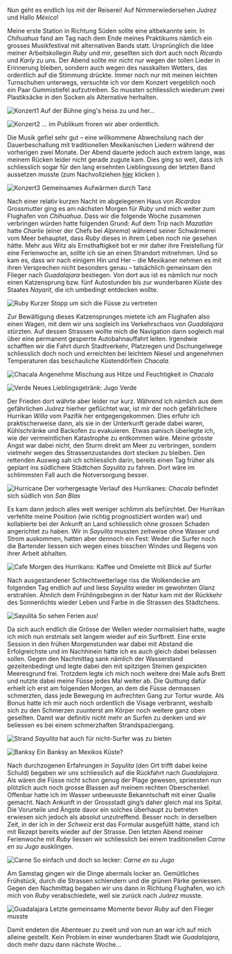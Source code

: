 Nun geht es endlich los mit der Reiserei! Auf Nimmerwiedersehen _Juárez_ und Hallo _México_!

Meine erste Station in Richtung Süden sollte eine altbekannte sein: In _Chihuahua_ fand am Tag nach dem Ende meines Praktikums nämlich ein grosses Musikfestival mit alternativen Bands statt. Ursprünglich die Idee meiner Arbeitskollegin _Ruby_ und mir, gesellten sich dort auch noch _Ricardo_ und _Karly_ zu uns. Der Abend sollte mir nicht nur wegen der tollen Lieder in Erinnerung bleiben, sondern auch wegen des nasskalten Wetters, das ordentlich auf die Stimmung drückte. Immer noch nur mit meinen leichten Turnschuhen unterwegs, versuchte ich vor dem Konzert vergeblich noch ein Paar Gummistiefel aufzutreiben. So mussten schliesslich wiederum zwei Plastiksäcke in den Socken als Alternative herhalten.

![Konzert1](/imgs/w10/w_10_1.jpg)
Auf der Bühne ging's heiss zu und her...

![Konzert2](/imgs/w10/w_10_2.jpg)
... im Publikum froren wir aber ordentlich.

Die Musik gefiel sehr gut – eine willkommene Abwechslung nach der Dauerbeschallung mit traditionellen Mexikanischen Liedern während der vorherigen zwei Monate. Der Abend dauerte jedoch auch extrem lange, was meinem Rücken leider nicht gerade zugute kam. Dies ging so weit, dass ich schliesslich sogar für den lang ersehnten Lieblingssong der letzten Band aussetzen musste (zum Nachvollziehen <a href="https://youtu.be/LXFL5mdfP40">hier</a> klicken
).

![Konzert3](/imgs/w10/w_10_3.jpg)
Gemeinsames Aufwärmen durch Tanz

Nach einer relativ kurzen Nacht im abgelegenen Haus von _Ricardos_ Grossmutter ging es am nächsten Morgen für _Ruby_ und mich weiter zum Flughafen von _Chihuahua_. Dass wir die folgende Woche zusammen verbringen würden hatte folgenden Grund: Auf dem Trip nach _Mazatlán_ hatte _Charlie_ (einer der Chefs bei _Alprema_) während seiner Schwärmerei vom Meer behauptet, dass _Ruby_ dieses in ihrem Leben noch nie gesehen hätte. Mehr aus Witz als Ernsthaftigkeit bot er mir daher ihre Freistellung für eine Ferienwoche an, sollte ich sie an einen Strandort mitnehmen. Und so kam es, dass wir nach einigem Hin und Her – die Mexikaner nehmen es mit ihren Versprechen nicht besonders genau – tatsächlich gemeinsam den Flieger nach _Guadalajara_ bestiegen. Von dort aus ist es nämlich nur noch einen Katzensprung bzw. fünf Autostunden bis zur wunderbaren Küste des Staates _Nayarit_, die ich umbedingt entdecken wollte.

![Ruby](/imgs/w10/w_10_4.jpg)
Kurzer Stopp um sich die Füsse zu vertreten

Zur Bewältigung dieses Katzensprunges mietete ich am Flughafen also einen Wagen, mit dem wir uns sogleich ins Verkehrschaos von _Guadalajara_ stürzten. Auf dessen Strassen wollte mich die Navigation dann sogleich mal über eine permanent gesperrte Autobahnauffahrt leiten. Irgendwie schafften wir die Fahrt durch Stadtverkehr, Platzregen und Dschungelwege schliesslich doch noch und erreichten bei leichtem Niesel und angenehmen Temperaturen das beschauliche Küstendörflein _Chacala_. 

![Chacala](/imgs/w10/w_10_5.jpg)
Angenehme Mischung aus Hitze und Feuchtigkeit in _Chacala_

![Verde](/imgs/w10/w_10_6.jpg)
Neues Lieblingsgetränk: Jugo Verde

Der Frieden dort währte aber leider nur kurz. Während ich nämlich aus dem gefährlichen _Juárez_ hierher geflüchtet war, ist mir der noch gefährlichere Hurrikan _Willa_ vom Pazifik her entgegengekommen. Dies erfuhr ich praktischerweise dann, als sie in der Unterkunft gerade dabei waren, Kühlschränke und Backofen zu evakuieren. Etwas panisch überlegte ich, wie der vermeintlichen Katastrophe zu entkommen wäre. Meine grösste Angst war dabei nicht, den Sturm direkt am Meer zu verbringen, sondern vielmehr wegen des Strassenzustandes dort stecken zu bleiben. Den rettenden Ausweg sah ich schliesslich darin, bereits einen Tag früher als geplant ins südlichere Städtchen _Sayulita_ zu fahren. Dort wäre im schlimmsten Fall auch die Notversorgung besser.

![Hurricane](/imgs/w10/w_10_7.jpg)
Der vorhergesagte Verlauf des Hurrikanes: _Chacala_ befindet sich südlich von _San Blas_

Es kam dann jedoch alles weit weniger schlimm als befürchtet. Der Hurrikan verfehlte meine Position (wie richtig prognostiziert worden war) und kollabierte bei der Ankunft an Land schliesslich ohne grossen Schaden angerichtet zu haben. Wir in _Sayulita_ mussten zeitweise ohne Wasser und Strom auskommen, hatten aber dennoch ein Fest: Weder die Surfer noch die Bartender liessen sich wegen eines bisschen Windes und Regens von ihrer Arbeit abhalten.

![Cafe](/imgs/w10/w_10_8.jpg)
Morgen des Hurrikans: Kaffee und Omelette mit Blick auf Surfer

Nach ausgestandener Schlechtwetterlage riss die Wolkendecke am folgenden Tag endlich auf und liess _Sayulita_ wieder im gewohnten Glanz erstrahlen. Ähnlich dem Frühlingsbeginn in der Natur kam mit der Rückkehr des Sonnenlichts wieder Leben und Farbe in die Strassen des Städtchens. 

![Sayulita](/imgs/w10/w_10_9.jpg)
So sehen Ferien aus!

Da sich auch endlich die Grösse der Wellen wieder normalisiert hatte, wagte ich mich nun erstmals seit langem wieder auf ein Surfbrett. Eine erste Session in den frühen Morgenstunden war dabei mit Abstand die Erfolgreichste und im Nachhinein hätte ich es auch gleich dabei belassen sollen. Gegen den Nachmittag sank nämlich der Wasserstand gezeitenbedingt und legte dabei den mit spitzigen Steinen gespickten Meeresgrund frei. Trotzdem legte ich mich noch weitere drei Male aufs Brett und nutzte dabei meine Füsse jedes Mal weiter ab. Die Quittung dafür erhielt ich erst am folgenden Morgen, an dem die Füsse dermassen schmerzten, dass jede Bewegung im aufrechten Gang zur Tortur wurde. Als Bonus hatte ich mir auch noch ordentlich die Visage verbrannt, weshalb sich zu den Schmerzen zuunterst am Körper noch weitere ganz oben gesellten. Damit war definitiv nicht mehr an Surfen zu denken und wir beliessen es bei einem schmerzhaften Strandspaziergang.


![Strand](/imgs/w10/w_10_10.jpg)
_Sayulita_ hat auch für nicht-Surfer was zu bieten

![Banksy](/imgs/w10/w_10_11.jpg)
Ein Banksy an Mexikos Küste?

Nach durchzogenen Erfahrungen in _Sayulita_ (den Ort trifft dabei keine Schuld) begaben wir uns schliesslich auf die Rückfahrt nach _Guadalajara_. Als wären die Füsse nicht schon genug der Plage gewesen, spriessten nun plötzlich auch noch grosse Blassen auf meinem rechten Oberschenkel. Offenbar hatte ich im Wasser unbewusste Bekanntschaft mit einer Qualle gemacht. Nach Ankunft in der Grossstadt ging’s daher gleich mal ins Spital. Die Vorurteile und Ängste davor ein solches überhaupt zu betreten erwiesen sich jedoch als absolut unzutreffend. Besser noch: in derselben Zeit, in der ich in der _Schweiz_ erst das Formular ausgefüllt hätte, stand ich mit Rezept bereits wieder auf der Strasse. Den letzten Abend meiner Ferienwoche mit _Ruby_ liessen wir schliesslich bei einem traditionellen _Carne en su Jugo_ ausklingen.

![Carne](/imgs/w10/w_10_12.jpg)
So einfach und doch so lecker: _Carne en su Jugo_

Am Samstag gingen wir die Dinge abermals locker an. Gemütliches Frühstück, durch die Strassen schlendern und die grünen Pärke geniessen. Gegen den Nachmittag begaben wir uns dann in Richtung Flughafen, wo ich mich von _Ruby_ verabschiedete, weil sie zurück nach _Juárez_ musste. 

![Guadalajara](/imgs/w10/w_10_13.jpg)
Letzte gemeinsame Momente bevor _Ruby_ auf den Flieger musste

Damit endeten die Abenteuer zu zweit und von nun an war ich auf mich alleine gestellt. Kein Problem in einer wunderbaren Stadt wie _Guadalajara_, doch mehr dazu dann nächste Woche…